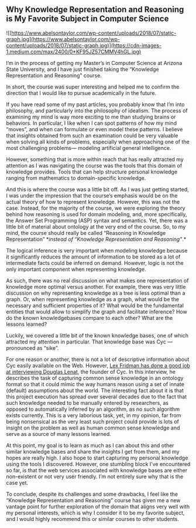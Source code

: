 ## Why Knowledge Representation and Reasoning is My Favorite Subject in Computer Science

![[https://www.abelsontaylor.com/wp-content/uploads/2018/07/static-graph.jpg](https://www.abelsontaylor.com/wp-content/uploads/2018/07/static-graph.jpg)](https://cdn-images-1.medium.com/max/2400/0*KF95JZ57CMMV4hGL.jpg)

I’m in the process of getting my Master’s in Computer Science at Arizona State University, and I have just finished taking the “Knowledge Representation and Reasoning” course.

In short, the course was super interesting and helped me to confirm the direction that I would like to pursue academically in the future.

If you have read some of my past articles, you probably know that I’m into philosophy, and particularly into the philosophy of idealism. The process of examining my mind is way more exciting to me than studying brains or behaviors. In particular, I like when I can spot patterns of how my mind “moves”, and when can formulate or even model these patterns. I believe that insights obtained from such an examination could be very valuable when solving all kinds of problems, especially when approaching one of the most challenging problems— modeling artificial general intelligence.

However, something that is more within reach that has really attracted my attention as I was navigating the course was the tools that this domain of knowledge provides. Tools that can help structure personal knowledge ranging from mathematics to domain-specific knowledge.

And this is where the course was a little bit off. As I was just getting started, I was under the impression that the course’s emphasis would be on the actual theory of how to represent knowledge. However, this was not the case. Instead, for the majority of the course, we were exploring the theory behind how reasoning is used for domain modeling, and, more specifically, the Answer Set Programming (ASP) syntax and semantics. Yet, there was a little bit of material about ontology at the very end of the course. So, to my mind, the course should really be called “Reasoning in Knowledge Representation” \*_instead of “Knowledge Representation and Reasoning”_.\*

The logical inference is very important when modeling knowledge because it significantly reduces the amount of information to be stored as a lot of intermediate facts could be inferred on demand. However, logic is not the only important component when representing knowledge.

As such, there was no real discussion on what makes one representation of knowledge more optimal versus another. For example, there was very little discussion on why representing knowledge as a tree is less optimal than a graph. Or, when representing knowledge as a graph, what would be the necessary and sufficient properties of it? What would be the fundamental entities that would allow to simplify the graph and facilitate inference? How do the known knowledgebases compare to each other? What are the lessons learned?

Luckily, we covered a little bit of the known knowledge bases, one of which attracted my attention in particular. That knowledge base was Cyc — pronounced as “sike”.

For one reason or another, there is not a lot of descriptive information about Cyc easily available on the Web. However, [Lex Fridman has done a good job at interviewing Douglas Lenat](https://www.youtube.com/watch?v=3wMKoSRbGVs), the founder of Cyc. In this interview, he describes the task of capturing common sense knowledge in an ontology format so that it could mimic the way humans reason using a set of innate (default) assumptions about the world. The interesting fact about it is that this project execution has spread over several decades due to the fact that such knowledge needed to be manually entered by researchers, as opposed to automatically inferred by an algorithm, as no such algorithm exists currently. This is a very laborious task, yet, in my opinion, far from being nonsensical as the very least such project could provide is lots of insight on the problem as well as human common sense knowledge and serve as a source of many lessons learned.

At this point, my goal is to learn as much as I can about this and other similar knowledge bases and share the insights I get from them, and my hopes are really high. I also hope to start capturing my personal knowledge using the tools I discovered. However, one stumbling block I’ve encountered so far, is that the web services associated with knowledge bases are either non-existent or not very user friendly. I’m not entirely sure why that is the case yet.

To conclude, despite its challenges and some drawbacks, I feel like the “Knowledge Representation and Reasoning” course has given me a new vantage point for further exploration of the domain that aligns very well with my personal interests, which is why I consider it to be my favorite subject, and I would highly recommend this or similar courses to other students.
